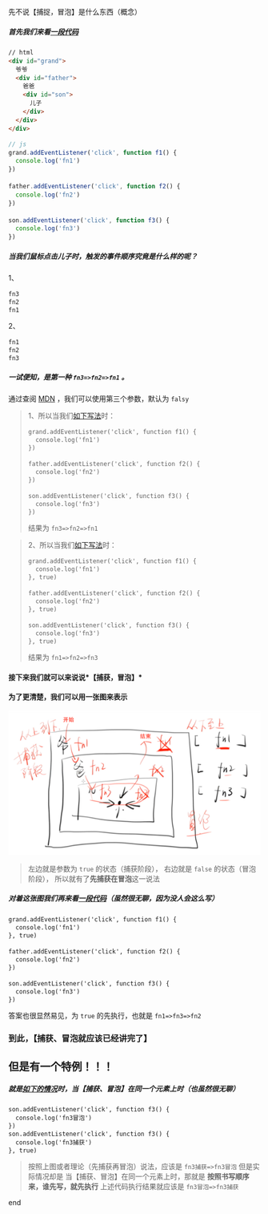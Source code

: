 先不说【捕捉，冒泡】是什么东西（概念）

##### 首先我们来看[一段代码](http://js.jirengu.com/quruy/2/edit?html,js,console,output)
``` html
// html
<div id="grand">
  爷爷
  <div id="father">
    爸爸
    <div id="son">
      儿子
    </div>
  </div>
</div>
```
``` js
// js
grand.addEventListener('click', function f1() {
  console.log('fn1')
})

father.addEventListener('click', function f2() {
  console.log('fn2')
})

son.addEventListener('click', function f3() {
  console.log('fn3')
})
```
##### 当我们鼠标点击儿子时，触发的事件顺序究竟是什么样的呢？
1、
```
fn3
fn2
fn1
```
2、
```
fn1
fn2
fn3
```

##### 一试便知，是第一种 `fn3=>fn2=>fn1` 。

通过查阅 [MDN](https://developer.mozilla.org/zh-CN/docs/Web/API/EventTarget/addEventListener) ，我们可以使用第三个参数，默认为 `falsy`

> 1、所以当我们[如下写法](http://js.jirengu.com/quruy/2/edit?html,js,console,output)时：
> ```
> grand.addEventListener('click', function f1() {
>   console.log('fn1')
> })
> 
> father.addEventListener('click', function f2() {
>   console.log('fn2')
> })
> 
> son.addEventListener('click', function f3() {
>   console.log('fn3')
> })
> ```
> 结果为 `fn3=>fn2=>fn1`

> 2、所以当我们[如下写法](http://js.jirengu.com/depoj/3/edit?html,js,console,output)时：
> ```
> grand.addEventListener('click', function f1() {
>   console.log('fn1')
> }, true)
> 
> father.addEventListener('click', function f2() {
>   console.log('fn2')
> }, true)
> 
> son.addEventListener('click', function f3() {
>   console.log('fn3')
> }, true)
> ```
> 结果为 `fn1=>fn2=>fn3`

#### 接下来我们就可以来说说*【捕获，冒泡】*
#### 为了更清楚，我们可以用一张图来表示

![](./img.png)

> 左边就是参数为 `true` 的状态（捕获阶段）， 右边就是 `false` 的状态（冒泡阶段），
所以就有了**先捕获在冒泡**这一说法

##### 对着这张图我们再来看[一段代码](http://js.jirengu.com/hunur/1/edit?html,js,console,output)（虽然很无聊，因为没人会这么写）
```
grand.addEventListener('click', function f1() {
  console.log('fn1')
}, true)

father.addEventListener('click', function f2() {
  console.log('fn2')
})

son.addEventListener('click', function f3() {
  console.log('fn3')
})
```

答案也很显然易见，为 `true` 的先执行，也就是 `fn1=>fn3=>fn2`

### 到此，【捕获、冒泡就应该已经讲完了】

## 但是有一个特例！！！
##### 就是[如下的情况](http://js.jirengu.com/gedaj/1/edit?html,js,console,output)时，当【捕获、冒泡】在同一个元素上时（也虽然很无聊）
```
son.addEventListener('click', function f3() {
  console.log('fn3冒泡')
})
son.addEventListener('click', function f3() {
  console.log('fn3捕获')
}, true)
```
> 按照上图或者理论（先捕获再冒泡）说法，应该是 `fn3捕获=>fn3冒泡`
但是实际情况却是
当【捕获、冒泡】在同一个元素上时，那就是 **按照书写顺序来，谁先写，就先执行**
上述代码执行结果就应该是 `fn3冒泡=>fn3捕获`

end
